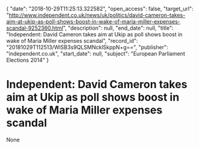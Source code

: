 {
  "date": "2018-10-29T11:25:13.322582", 
  "open_access": false, 
  "target_url": "http://www.independent.co.uk/news/uk/politics/david-cameron-takes-aim-at-ukip-as-poll-shows-boost-in-wake-of-maria-miller-expenses-scandal-9252360.html", 
  "description": null, 
  "end_date": null, 
  "title": "Independent:  David Cameron takes aim at Ukip as poll shows boost in wake of Maria Miller expenses scandal", 
  "record_id": "20181029T112513/WlSB3s9QLSMNcklSkppN+g==", 
  "publisher": "independent.co.uk", 
  "start_date": null, 
  "subject": "European Parliament Elections 2014"
}

# Independent:  David Cameron takes aim at Ukip as poll shows boost in wake of Maria Miller expenses scandal

None